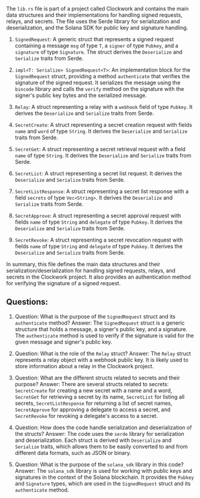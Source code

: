 The `lib.rs` file is part of a project called Clockwork and contains the main data structures and their implementations for handling signed requests, relays, and secrets. The file uses the Serde library for serialization and deserialization, and the Solana SDK for public key and signature handling.

1. `SignedRequest`: A generic struct that represents a signed request containing a message `msg` of type `T`, a `signer` of type `Pubkey`, and a `signature` of type `Signature`. The struct derives the `Deserialize` and `Serialize` traits from Serde.

2. `impl<T: Serialize> SignedRequest<T>`: An implementation block for the `SignedRequest` struct, providing a method `authenticate` that verifies the signature of the signed request. It serializes the message using the `bincode` library and calls the `verify` method on the signature with the signer's public key bytes and the serialized message.

3. `Relay`: A struct representing a relay with a `webhook` field of type `Pubkey`. It derives the `Deserialize` and `Serialize` traits from Serde.

4. `SecretCreate`: A struct representing a secret creation request with fields `name` and `word` of type `String`. It derives the `Deserialize` and `Serialize` traits from Serde.

5. `SecretGet`: A struct representing a secret retrieval request with a field `name` of type `String`. It derives the `Deserialize` and `Serialize` traits from Serde.

6. `SecretList`: A struct representing a secret list request. It derives the `Deserialize` and `Serialize` traits from Serde.

7. `SecretListResponse`: A struct representing a secret list response with a field `secrets` of type `Vec<String>`. It derives the `Deserialize` and `Serialize` traits from Serde.

8. `SecretApprove`: A struct representing a secret approval request with fields `name` of type `String` and `delegate` of type `Pubkey`. It derives the `Deserialize` and `Serialize` traits from Serde.

9. `SecretRevoke`: A struct representing a secret revocation request with fields `name` of type `String` and `delegate` of type `Pubkey`. It derives the `Deserialize` and `Serialize` traits from Serde.

In summary, this file defines the main data structures and their serialization/deserialization for handling signed requests, relays, and secrets in the Clockwork project. It also provides an authentication method for verifying the signature of a signed request.

## Questions:

1. Question: What is the purpose of the `SignedRequest` struct and its `authenticate` method?
   Answer: The `SignedRequest` struct is a generic structure that holds a message, a signer's public key, and a signature. The `authenticate` method is used to verify if the signature is valid for the given message and signer's public key.

2. Question: What is the role of the `Relay` struct?
   Answer: The `Relay` struct represents a relay object with a webhook public key. It is likely used to store information about a relay in the Clockwork project.

3. Question: What are the different structs related to secrets and their purpose?
   Answer: There are several structs related to secrets: `SecretCreate` for creating a new secret with a name and a word, `SecretGet` for retrieving a secret by its name, `SecretList` for listing all secrets, `SecretListResponse` for returning a list of secret names, `SecretApprove` for approving a delegate to access a secret, and `SecretRevoke` for revoking a delegate's access to a secret.

4. Question: How does the code handle serialization and deserialization of the structs?
   Answer: The code uses the `serde` library for serialization and deserialization. Each struct is derived with `Deserialize` and `Serialize` traits, which allows them to be easily converted to and from different data formats, such as JSON or binary.

5. Question: What is the purpose of the `solana_sdk` library in this code?
   Answer: The `solana_sdk` library is used for working with public keys and signatures in the context of the Solana blockchain. It provides the `Pubkey` and `Signature` types, which are used in the `SignedRequest` struct and its `authenticate` method.
